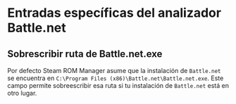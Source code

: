 # Entradas específicas del analizador Battle.net

## Sobrescribir ruta de Battle.net.exe

Por defecto Steam ROM Manager asume que la instalación de `Battle.net` se encuentra en `C:\Program Files (x86)\Battle.net\Battle.net.exe`. Este campo permite sobreescribir esa ruta si tu instalación de `Battle.net` está en otro lugar.

